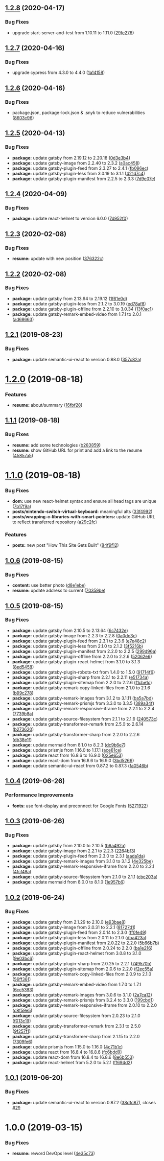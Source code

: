 ## [1.2.8](https://github.com/kvadevack/site/compare/v1.2.7...v1.2.8) (2020-04-17)


### Bug Fixes

* upgrade start-server-and-test from 1.10.11 to 1.11.0 ([29fe276](https://github.com/kvadevack/site/commit/29fe2766770ee658aeb18a406a5d7b574bbd78f8))

## [1.2.7](https://github.com/kvadevack/site/compare/v1.2.6...v1.2.7) (2020-04-16)


### Bug Fixes

* upgrade cypress from 4.3.0 to 4.4.0 ([1a14158](https://github.com/kvadevack/site/commit/1a14158e34575491c03c935e457c36a703908e6c))

## [1.2.6](https://github.com/kvadevack/site/compare/v1.2.5...v1.2.6) (2020-04-16)


### Bug Fixes

* package.json, package-lock.json & .snyk to reduce vulnerabilities ([8603c96](https://github.com/kvadevack/site/commit/8603c967447b856172cf55f38790ad811dc5a71b))

## [1.2.5](https://github.com/kvadevack/site/compare/v1.2.4...v1.2.5) (2020-04-13)


### Bug Fixes

* **package:** update gatsby from 2.19.12 to 2.20.18 ([0d3e3b4](https://github.com/kvadevack/site/commit/0d3e3b415f93eb371581442ae42fb9753a39db24))
* **package:** update gatsby-image from 2.2.40 to 2.3.2 ([a0ac458](https://github.com/kvadevack/site/commit/a0ac4588a840351e3eab6adca76057fc62ce8f85))
* **package:** update gatsby-plugin-feed from 2.3.27 to 2.4.1 ([fb096ec](https://github.com/kvadevack/site/commit/fb096ec2e55ab65e8dcc03399a355a1ffe63e879))
* **package:** update gatsby-plugin-less from 3.0.19 to 3.1.1 ([421d7c4](https://github.com/kvadevack/site/commit/421d7c49585dc405502dff059d752ba59cb36ba1))
* **package:** update gatsby-plugin-manifest from 2.2.5 to 2.3.3 ([7d9e07e](https://github.com/kvadevack/site/commit/7d9e07e648f8c0459058124f62f263abfb99d251))

## [1.2.4](https://github.com/kvadevack/site/compare/v1.2.3...v1.2.4) (2020-04-09)


### Bug Fixes

* **package:** update react-helmet to version 6.0.0 ([7d952f0](https://github.com/kvadevack/site/commit/7d952f0fda04213094771a0b963d889d2626459c))

## [1.2.3](https://github.com/kvadevack/site/compare/v1.2.2...v1.2.3) (2020-02-08)


### Bug Fixes

* **resume:** update with new position ([376322c](https://github.com/kvadevack/site/commit/376322cf8d3a5cd036a6184086eed436f34d5cc1))

## [1.2.2](https://github.com/kvadevack/site/compare/v1.2.1...v1.2.2) (2020-02-08)


### Bug Fixes

* **package:** update gatsby from 2.13.64 to 2.19.12 ([1f61e0d](https://github.com/kvadevack/site/commit/1f61e0dc9c6cf31b673059ecf4bd1d2d9ccd2419))
* **package:** update gatsby-plugin-less from 2.1.2 to 3.0.19 ([ed78af8](https://github.com/kvadevack/site/commit/ed78af8c1be570954e1b7f77c0260ca32bf62df9))
* **package:** update gatsby-plugin-offline from 2.2.10 to 3.0.34 ([13f0ac1](https://github.com/kvadevack/site/commit/13f0ac11292ff96ba22a5f266d2f76646e6923e9))
* **package:** update gatsby-remark-embed-video from 1.7.1 to 2.0.1 ([ad68663](https://github.com/kvadevack/site/commit/ad68663094ff0a187e07698b9f5fa2c8ea7c84da))

## [1.2.1](https://github.com/kvadevack/site/compare/v1.2.0...v1.2.1) (2019-08-23)


### Bug Fixes

* **package:** update semantic-ui-react to version 0.88.0 ([357c82a](https://github.com/kvadevack/site/commit/357c82a))

# [1.2.0](https://github.com/kvadevack/site/compare/v1.1.1...v1.2.0) (2019-08-18)


### Features

* **resume:** about/summary ([16fbf28](https://github.com/kvadevack/site/commit/16fbf28))

## [1.1.1](https://github.com/kvadevack/site/compare/v1.1.0...v1.1.1) (2019-08-18)


### Bug Fixes

* **resume:** add some technologies ([b283859](https://github.com/kvadevack/site/commit/b283859))
* **resume:** show GitHub URL for print and add a link to the resume ([45857a5](https://github.com/kvadevack/site/commit/45857a5))

# [1.1.0](https://github.com/kvadevack/site/compare/v1.0.6...v1.1.0) (2019-08-18)


### Bug Fixes

* **dom:** use new react-helmet syntax and ensure all head tags are unique ([7b17f9a](https://github.com/kvadevack/site/commit/7b17f9a))
* **posts/nintendo-switch-virtual-keyboard:** meaningful alts ([33f4992](https://github.com/kvadevack/site/commit/33f4992))
* **posts/wrapping-c-libraries-with-smart-pointers:** update GitHub URL to reflect transferred repository ([a29c2fc](https://github.com/kvadevack/site/commit/a29c2fc))


### Features

* **posts:** new post "How This Site Gets Built" ([84f9f12](https://github.com/kvadevack/site/commit/84f9f12))

## [1.0.6](https://github.com/kvadevack/site/compare/v1.0.5...v1.0.6) (2019-08-15)


### Bug Fixes

* **content:** use better photo ([d8e1ebe](https://github.com/kvadevack/site/commit/d8e1ebe))
* **resume:** update address to current ([70359be](https://github.com/kvadevack/site/commit/70359be))

## [1.0.5](https://github.com/kvadevack/site/compare/v1.0.4...v1.0.5) (2019-08-15)


### Bug Fixes

* **package:** update gatsby from 2.10.5 to 2.13.64 ([6c7432e](https://github.com/kvadevack/site/commit/6c7432e))
* **package:** update gatsby-image from 2.2.3 to 2.2.8 ([0a0dc3c](https://github.com/kvadevack/site/commit/0a0dc3c))
* **package:** update gatsby-plugin-feed from 2.3.1 to 2.3.6 ([e7e48c2](https://github.com/kvadevack/site/commit/e7e48c2))
* **package:** update gatsby-plugin-less from 2.1.0 to 2.1.2 ([3f5216b](https://github.com/kvadevack/site/commit/3f5216b))
* **package:** update gatsby-plugin-manifest from 2.2.0 to 2.2.5 ([299d96a](https://github.com/kvadevack/site/commit/299d96a))
* **package:** update gatsby-plugin-offline from 2.2.0 to 2.2.6 ([52062e6](https://github.com/kvadevack/site/commit/52062e6))
* **package:** update gatsby-plugin-react-helmet from 3.1.0 to 3.1.3 ([8ed5458](https://github.com/kvadevack/site/commit/8ed5458))
* **package:** update gatsby-plugin-robots-txt from 1.4.0 to 1.5.0 ([91714f6](https://github.com/kvadevack/site/commit/91714f6))
* **package:** update gatsby-plugin-sharp from 2.2.1 to 2.2.11 ([e51734a](https://github.com/kvadevack/site/commit/e51734a))
* **package:** update gatsby-plugin-sitemap from 2.2.0 to 2.2.6 ([f1cbe1c](https://github.com/kvadevack/site/commit/f1cbe1c))
* **package:** update gatsby-remark-copy-linked-files from 2.1.0 to 2.1.6 ([b99c278](https://github.com/kvadevack/site/commit/b99c278))
* **package:** update gatsby-remark-images from 3.1.2 to 3.1.11 ([ba5a7bd](https://github.com/kvadevack/site/commit/ba5a7bd))
* **package:** update gatsby-remark-prismjs from 3.3.0 to 3.3.5 ([389a34f](https://github.com/kvadevack/site/commit/389a34f))
* **package:** update gatsby-remark-responsive-iframe from 2.2.1 to 2.2.4 ([7739b8a](https://github.com/kvadevack/site/commit/7739b8a))
* **package:** update gatsby-source-filesystem from 2.1.1 to 2.1.9 ([240573c](https://github.com/kvadevack/site/commit/240573c))
* **package:** update gatsby-transformer-remark from 2.5.0 to 2.6.14 ([b273620](https://github.com/kvadevack/site/commit/b273620))
* **package:** update gatsby-transformer-sharp from 2.2.0 to 2.2.6 ([db38e1f](https://github.com/kvadevack/site/commit/db38e1f))
* **package:** update mermaid from 8.1.0 to 8.2.3 ([dc9b6e7](https://github.com/kvadevack/site/commit/dc9b6e7))
* **package:** update prismjs from 1.16.0 to 1.17.1 ([ace81ce](https://github.com/kvadevack/site/commit/ace81ce))
* **package:** update react from 16.8.6 to 16.9.0 ([025e653](https://github.com/kvadevack/site/commit/025e653))
* **package:** update react-dom from 16.8.6 to 16.9.0 ([3bd5266](https://github.com/kvadevack/site/commit/3bd5266))
* **package:** update semantic-ui-react from 0.87.2 to 0.87.3 ([fa0546b](https://github.com/kvadevack/site/commit/fa0546b))

## [1.0.4](https://github.com/kvadevack/site/compare/v1.0.3...v1.0.4) (2019-06-26)


### Performance Improvements

* **fonts:** use font-display and preconnect for Google Fonts ([5271922](https://github.com/kvadevack/site/commit/5271922))

## [1.0.3](https://github.com/kvadevack/site/compare/v1.0.2...v1.0.3) (2019-06-26)


### Bug Fixes

* **package:** update gatsby from 2.10.0 to 2.10.5 ([b9a492a](https://github.com/kvadevack/site/commit/b9a492a))
* **package:** update gatsby-image from 2.2.1 to 2.2.3 ([2264bf3](https://github.com/kvadevack/site/commit/2264bf3))
* **package:** update gatsby-plugin-feed from 2.3.0 to 2.3.1 ([aada1da](https://github.com/kvadevack/site/commit/aada1da))
* **package:** update gatsby-remark-images from 3.1.0 to 3.1.2 ([4e325be](https://github.com/kvadevack/site/commit/4e325be))
* **package:** update gatsby-remark-responsive-iframe from 2.2.0 to 2.2.1 ([4fcf48a](https://github.com/kvadevack/site/commit/4fcf48a))
* **package:** update gatsby-source-filesystem from 2.1.0 to 2.1.1 ([cbc203a](https://github.com/kvadevack/site/commit/cbc203a))
* **package:** update mermaid from 8.0.0 to 8.1.0 ([1e957b6](https://github.com/kvadevack/site/commit/1e957b6))

## [1.0.2](https://github.com/kvadevack/site/compare/v1.0.1...v1.0.2) (2019-06-24)


### Bug Fixes

* **package:** update gatsby from 2.1.29 to 2.10.0 ([e93bae8](https://github.com/kvadevack/site/commit/e93bae8))
* **package:** update gatsby-image from 2.0.31 to 2.2.1 ([81727d1](https://github.com/kvadevack/site/commit/81727d1))
* **package:** update gatsby-plugin-feed from 2.0.14 to 2.3.0 ([ff0fe49](https://github.com/kvadevack/site/commit/ff0fe49))
* **package:** update gatsby-plugin-less from 2.0.11 to 2.1.0 ([dba423a](https://github.com/kvadevack/site/commit/dba423a))
* **package:** update gatsby-plugin-manifest from 2.0.22 to 2.2.0 ([5b66b7b](https://github.com/kvadevack/site/commit/5b66b7b))
* **package:** update gatsby-plugin-offline from 2.0.24 to 2.2.0 ([ba1e216](https://github.com/kvadevack/site/commit/ba1e216))
* **package:** update gatsby-plugin-react-helmet from 3.0.8 to 3.1.0 ([9e03bc6](https://github.com/kvadevack/site/commit/9e03bc6))
* **package:** update gatsby-plugin-sharp from 2.0.25 to 2.2.1 ([749570b](https://github.com/kvadevack/site/commit/749570b))
* **package:** update gatsby-plugin-sitemap from 2.0.6 to 2.2.0 ([f2ec55a](https://github.com/kvadevack/site/commit/f2ec55a))
* **package:** update gatsby-remark-copy-linked-files from 2.0.9 to 2.1.0 ([56ff361](https://github.com/kvadevack/site/commit/56ff361))
* **package:** update gatsby-remark-embed-video from 1.7.0 to 1.7.1 ([6cc5383](https://github.com/kvadevack/site/commit/6cc5383))
* **package:** update gatsby-remark-images from 3.0.6 to 3.1.0 ([2a7ca12](https://github.com/kvadevack/site/commit/2a7ca12))
* **package:** update gatsby-remark-prismjs from 3.2.4 to 3.3.0 ([199cbd1](https://github.com/kvadevack/site/commit/199cbd1))
* **package:** update gatsby-remark-responsive-iframe from 2.0.10 to 2.2.0 ([c8f59e5](https://github.com/kvadevack/site/commit/c8f59e5))
* **package:** update gatsby-source-filesystem from 2.0.23 to 2.1.0 ([f013c19](https://github.com/kvadevack/site/commit/f013c19))
* **package:** update gatsby-transformer-remark from 2.3.1 to 2.5.0 ([9f257f1](https://github.com/kvadevack/site/commit/9f257f1))
* **package:** update gatsby-transformer-sharp from 2.1.15 to 2.2.0 ([7309fe6](https://github.com/kvadevack/site/commit/7309fe6))
* **package:** update prismjs from 1.15.0 to 1.16.0 ([4c71b1c](https://github.com/kvadevack/site/commit/4c71b1c))
* **package:** update react from 16.8.4 to 16.8.6 ([fc6bdd9](https://github.com/kvadevack/site/commit/fc6bdd9))
* **package:** update react-dom from 16.8.4 to 16.8.6 ([8e6b553](https://github.com/kvadevack/site/commit/8e6b553))
* **package:** update react-helmet from 5.2.0 to 5.2.1 ([ff694d2](https://github.com/kvadevack/site/commit/ff694d2))

## [1.0.1](https://github.com/kvadevack/site/compare/v1.0.0...v1.0.1) (2019-06-20)


### Bug Fixes

* **package:** update semantic-ui-react to version 0.87.2 ([38dfc87](https://github.com/kvadevack/site/commit/38dfc87)), closes [#29](https://github.com/kvadevack/site/issues/29)

# 1.0.0 (2019-03-15)


### Bug Fixes

* **resume:** reword DevOps level ([4e35c73](https://github.com/kvadevack/site/commit/4e35c73))
